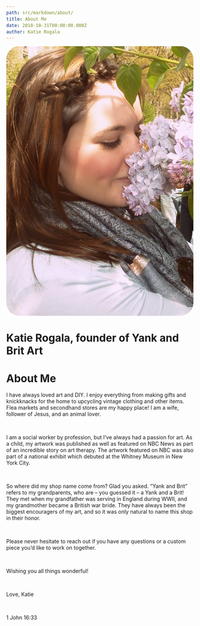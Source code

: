 ```yaml
---
path: src/markdown/about/
title: About Me
date: 2018-10-31T00:00:00.000Z
author: Katie Rogala
---
```


<div class="about__header">
	<div class="about__header-imgBox">
		<img src="../../img/profilePic.jpg" alt="profile picture" />
	</div>
	<div class="about__header-taglineBox">
		<h1>Katie Rogala, founder of Yank and Brit Art</h1>
	</div>
</div>

<h1>About Me</h1>

<p>I have always loved art and DIY. I enjoy everything from making gifts and knickknacks for the home to upcycling vintage clothing and other items. Flea markets and secondhand stores are my happy place! I am a wife, follower of Jesus, and an animal lover.</p><br/>

<p>I am a social worker by profession, but I’ve always had a passion for art. As a child, my artwork was published as well as featured on NBC News as part of an incredible story on art therapy. The artwork featured on NBC was also part of a national exhibit which debuted at the Whitney Museum in New York City.</p><br/>

<p>So where did my shop name come from? Glad you asked. “Yank and Brit” refers to my grandparents, who are – you guessed it – a Yank and a Brit! They met when my grandfather was serving in England during WWII, and my grandmother became a British war bride. They have always been the biggest encouragers of my art, and so it was only natural to name this shop in their honor.</p><br/>

<p>Please never hesitate to reach out if you have any questions or a custom piece you’d like to work on together.</p><br/>

<p>Wishing you all things wonderful!</p><br/>

<p>Love, Katie</p><br/>
<p>1 John 16:33</p><br/>
